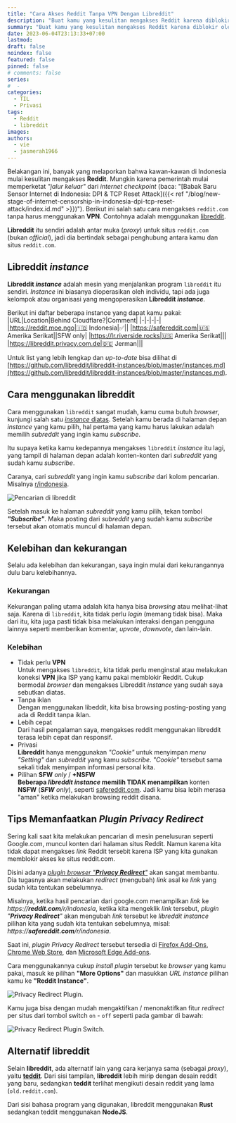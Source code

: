 ```yaml
---
title: "Cara Akses Reddit Tanpa VPN Dengan Libreddit"
description: "Buat kamu yang kesulitan mengakses Reddit karena diblokir oleh ISP, menggunakan libreddit adalah cara alternatif dan mudah untuk mengakses Reddit tanpa VPN"
summary: "Buat kamu yang kesulitan mengakses Reddit karena diblokir oleh ISP, menggunakan libreddit adalah cara alternatif dan mudah untuk mengakses Reddit tanpa VPN"
date: 2023-06-04T23:13:33+07:00
lastmod:
draft: false
noindex: false
featured: false
pinned: false
# comments: false
series:
#  -
categories:
  - TIL
  - Privasi
tags:
  - Reddit
  - libreddit
images:
authors:
  - vie
  - jasmerah1966
---
```


Belakangan ini, banyak yang melaporkan bahwa kawan-kawan di Indonesia mulai kesulitan mengakses **Reddit**. Mungkin karena pemerintah mulai memperketat _"jalur keluar"_ dari _internet checkpoint_ (baca: "[Babak Baru Sensor Internet di Indonesia: DPI & TCP Reset Attack]({{< ref "/blog/new-stage-of-internet-censorship-in-indonesia-dpi-tcp-reset-attack/index.id.md" >}})"). Berikut ini salah satu cara mengakses `reddit.com` tanpa harus menggunakan **VPN**. Contohnya adalah menggunakan [libreddit](https://github.com/libreddit/libreddit).

**Libreddit** itu sendiri adalah antar muka (_proxy_) untuk situs `reddit.com` (bukan _official_), jadi dia bertindak sebagai penghubung antara kamu dan situs `reddit.com`.

## Libreddit _instance_

**Libreddit _instance_** adalah mesin yang menjalankan program `libreddit` itu sendiri. _Instance_ ini biasanya dioperasikan oleh individu, tapi ada juga kelompok atau organisasi yang mengoperasikan **Libreddit _instance_**.

Berikut ini daftar beberapa instance yang dapat kamu pakai:
|URL|Location|Behind Cloudflare?|Comment|
|-|-|-|-|
|https://reddit.moe.ngo|🇮🇩 Indonesia|✅||
|https://safereddit.com|🇺🇸 Amerika Serikat||SFW only|
|https://lr.riverside.rocks|🇺🇸 Amerika Serikat|||
|https://libreddit.privacy.com.de|🇩🇪 Jerman|||

Untuk list yang lebih lengkap dan _up-to-date_ bisa dilihat di [https://github.com/libreddit/libreddit-instances/blob/master/instances.md](https://github.com/libreddit/libreddit-instances/blob/master/instances.md).

## Cara menggunakan libreddit

Cara menggunakan `libreddit` sangat mudah, kamu cuma butuh _browser_, kunjungi salah satu [_instance_ diatas](#libreddit-instance). Setelah kamu berada di halaman depan _instance_ yang kamu pilih, hal pertama yang kamu harus lakukan adalah memilih _subreddit_ yang ingin kamu _subscribe_.

Itu supaya ketika kamu kedepannya mengakses `libreddit` _instance_ itu lagi, yang tampil di halaman depan adalah konten-konten dari _subreddit_ yang sudah kamu _subscribe_.

Caranya, cari _subreddit_ yang ingin kamu _subscribe_ dari kolom pencarian. Misalnya [r/indonesia](https://safereddit.com/r/indonesia).

![Pencarian di libreddit](libreddit-1.png#center)

Setelah masuk ke halaman _subreddit_ yang kamu pilih, tekan tombol _**"Subscribe"**_. Maka posting dari _subreddit_ yang sudah kamu _subscribe_ tersebut akan otomatis muncul di halaman depan.

## Kelebihan dan kekurangan

Selalu ada kelebihan dan kekurangan, saya ingin mulai dari kekurangannya dulu baru kelebihannya.

### Kekurangan

Kekurangan paling utama adalah kita hanya bisa _browsing_ atau melihat-lihat saja. Karena di `libreddit`, kita tidak perlu _login_ (memang tidak bisa). Maka dari itu, kita juga pasti tidak bisa melakukan interaksi dengan pengguna lainnya seperti memberikan komentar, _upvote_, _downvote_, dan lain-lain.

### Kelebihan

- Tidak perlu **VPN**  
  Untuk mengakses `libreddit`, kita tidak perlu menginstal atau melakukan koneksi **VPN** jika ISP yang kamu pakai memblokir Reddit. Cukup bermodal _browser_ dan mengakses Libreddit _instance_ yang sudah saya sebutkan diatas.
- Tanpa iklan  
  Dengan menggunakan libeddit, kita bisa browsing posting-posting yang ada di Reddit tanpa iklan.
- Lebih cepat  
  Dari hasil pengalaman saya, mengakses reddit menggunakan libreddit terasa lebih cepat dan responsif.
- Privasi  
  **Libreddit** hanya menggunakan _"Cookie"_ untuk menyimpan _menu "Setting"_ dan _subreddit_ yang kamu _subscribe_. _"Cookie"_ tersebut sama sekali tidak menyimpan informasi personal kita.
- Pilihan **SFW** _only_ / **+NSFW**  
  **Beberapa _libreddit instance_ memilih TIDAK menampilkan** konten **NSFW** (_**SFW** only_), seperti [safereddit.com](https://safereddit.com). Jadi kamu bisa lebih merasa "aman" ketika melakukan browsing reddit disana.

## Tips Memanfaatkan _Plugin **Privacy Redirect**_

Sering kali saat kita melakukan pencarian di mesin penelusuran seperti Google.com, muncul konten dari halaman situs Reddit. Namun karena kita tidak dapat mengakses _link_ Reddit tersebit karena ISP yang kita gunakan memblokir akses ke situs reddit.com.

Disini adanya [_plugin browser "**Privacy Redirect**"_](https://github.com/SimonBrazell/privacy-redirect) akan sangat membantu. Dia tugasnya akan melakukan _redirect_ (mengubah) _link_ asal ke _link_ yang sudah kita tentukan sebelumnya.

Misalnya, ketika hasil pencarian dari google.com menampilkan _link_ ke _https://**reddit.com**/r/indonesia_, ketika kita mengeklik _link_ tersebut, _plugin "**Privacy Redirect**"_ akan mengubah _link_ tersebut ke _libreddit instance_ pilihan kita yang sudah kita tentukan sebelumnya, misal: _https://**safereddit.com**/r/indonesia_.

Saat ini, _plugin Privacy Redirect_ tersebut tersedia di [Firefox Add-Ons](https://addons.mozilla.org/en-US/firefox/addon/privacy-redirect/), [Chrome Web Store](https://chrome.google.com/webstore/detail/privacy-redirect/pmcmeagblkinmogikoikkdjiligflglb), dan [Microsoft Edge Add-ons](https://microsoftedge.microsoft.com/addons/detail/privacy-redirect/elnabkhcgpajchapppkhiaifkgikgihj).

Cara menggunakannya cukup _install plugin_ tersebut ke _browser_ yang kamu pakai, masuk ke pilihan **"More Options"** dan masukkan _URL instance_ pilihan kamu ke **"Reddit Instance"**.

![Privacy Redirect Plugin](privacy-redirect-plugin.png#center).

Kamu juga bisa dengan mudah mengaktifkan / menonaktifkan fitur _redirect_ per situs dari tombol switch `on` - `off` seperti pada gambar di bawah:

![Privacy Redirect Plugin Switch](privact-redirect-plugin-swich-on-off.png#center).

## Alternatif libreddit

Selain **libreddit**, ada alternatif lain yang cara kerjanya sama (sebagai _proxy_), yaitu [**teddit**](https://codeberg.org/teddit/teddit). Dari sisi tampilan, **libreddit** lebih mirip dengan desain reddit yang baru, sedangkan **teddit** terlihat mengikuti desain reddit yang lama (`old.reddit.com`).

Dari sisi bahasa program yang digunakan, libreddit menggunakan **Rust** sedangkan teddit menggunakan **NodeJS**.

